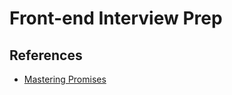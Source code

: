 # Front-end Interview Prep

## References
- [Mastering Promises](https://www.google.com/search?q=promise+eric+elliott&oq=promise+eric+elliott&aqs=chrome..69i57.4167j0j7&sourceid=chrome&ie=UTF-8)
